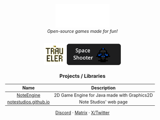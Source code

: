 <div align="center">
  <img style="width:35%" src="/repo/banners/notestudios.png"><br>
  <i> Open-source games made for fun! </i>
</div>
<br>
<div align="center">

  <a href="https://github.com/notestudios/TheTraveler"
    ><img style="width:14%" src="/repo/banners/thetraveler.png"></a> 
  <a href="https://github.com/notestudios/SpaceShooter"
    ><img style="width:35%;height:12%" src="/repo/banners/spaceshooter.png"></a>

</div>

<div align="center">

<h3> Projects / Libraries </h3>

| Name | Description |
| :-: | :-: |
| [NoteEngine](https://github.com/notestudios/noteengine) | 2D Game Engine for Java made with Graphics2D |
| [notestudios.github.io](https://github.com/notestudios/notestudios.github.io) | Note Studios' web page |


</div>

<p align="center">
  <a href="https://discord.com/users/568589231954591749">Discord</a> · 
  <a href="https://matrix.to/#/@retrozinndev:matrix.org">Matrix</a> · 
  <a href="https://x.com/@retrozinndev">X/Twitter</a>
</p>
